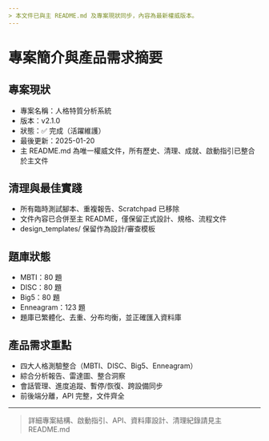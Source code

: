 ```yaml
---
> 本文件已與主 README.md 及專案現狀同步，內容為最新權威版本。
---
```


# 專案簡介與產品需求摘要

## 專案現狀
- 專案名稱：人格特質分析系統
- 版本：v2.1.0
- 狀態：✅ 完成（活躍維護）
- 最後更新：2025-01-20
- 主 README.md 為唯一權威文件，所有歷史、清理、成就、啟動指引已整合於主文件

## 清理與最佳實踐
- 所有臨時測試腳本、重複報告、Scratchpad 已移除
- 文件內容已合併至主 README，僅保留正式設計、規格、流程文件
- design_templates/ 保留作為設計/審查模板

## 題庫狀態
- MBTI：80 題
- DISC：80 題
- Big5：80 題
- Enneagram：123 題
- 題庫已繁體化、去重、分布均衡，並正確匯入資料庫

## 產品需求重點
- 四大人格測驗整合（MBTI、DISC、Big5、Enneagram）
- 綜合分析報告、雷達圖、整合洞察
- 會話管理、進度追蹤、暫停/恢復、跨設備同步
- 前後端分離，API 完整，文件齊全

---

> 詳細專案結構、啟動指引、API、資料庫設計、清理紀錄請見主 README.md 